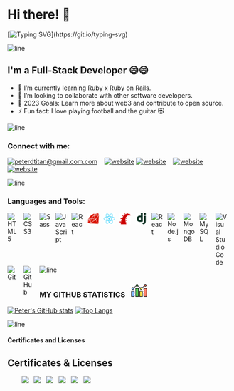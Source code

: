 # Hi there! 👋 

[![Typing SVG](https://readme-typing-svg.herokuapp.com?font=Architects+Daughter&size=30&color=7AF79A&lines=Peter+Okorafor+here...;I'm+a+full+stack+developer;Nice+to+have+you+here;)](https://git.io/typing-svg)

![line](./img/line.gif)

## I'm a Full-Stack Developer 😄😄

- 🌱 I’m currently learning Ruby x Ruby on Rails.
- 👯 I’m looking to collaborate with other software developers.
- 🥅 2023 Goals: Learn more about web3 and contribute to open source.
- ⚡ Fun fact: I love playing football and the guitar 😻 

![line](./img/line.gif)

### Connect with me:
[![peterdtitan@gmail.com.com](./img/gmail.svg)](mailto:peterdtitan@gmail.com)
&nbsp;&nbsp;
[![website](./img/twitter-light.svg)](https://twitter.com/PeterDeTitan#gh-light-mode-only)
[![website](./img/twitter-dark.svg)](https://twitter.com/PeterDeTitan#gh-dark-mode-only)
&nbsp;&nbsp;
[![website](./img/linkedin-light.svg)](https://linkedin.com/in/peterokorafor#gh-light-mode-only)
[![website](./img/linkedin-dark.svg)](https://linkedin.com/in/peterokorafor#gh-dark-mode-only)

![line](./img/line.gif)

### Languages and Tools:

[<img align="left" alt="HTML5" width="26px" src="https://cdn.jsdelivr.net/gh/devicons/devicon/icons/html5/html5-original.svg" style="padding-right:10px;" />](https://www.w3schools.com/html/)
[<img align="left" alt="CSS3" width="26px" src="https://cdn.jsdelivr.net/gh/devicons/devicon/icons/css3/css3-original.svg" style="padding-right:10px;" />](https://www.w3schools.com/css/)
[<img align="left" alt="Sass" width="26px" src="https://cdn.jsdelivr.net/gh/devicons/devicon/icons/sass/sass-original.svg" style="padding-right:10px;" />](https://sass-lang.com/)
[<img align="left" alt="JavaScript" width="26px" src="https://cdn.jsdelivr.net/gh/devicons/devicon/icons/javascript/javascript-original.svg" style="padding-right:10px;" />](https://www.javascript.com/)
[<img align="left" alt="React" width="26px" src="https://cdn.jsdelivr.net/gh/devicons/devicon/icons/python/python-original.svg" style="padding-right:10px;" />](https://python.org/)
[<img align="left" alt="React" width="26px" src="https://github.com/devicons/devicon/blob/v2.15.1/icons/ruby/ruby-plain.svg" style="padding-right:10px;" />](https://ruby-lang.org/)
[<img align="left" alt="React" width="26px" src="https://github.com/devicons/devicon/blob/v2.15.1/icons/react/react-original.svg" style="padding-right:10px;" />](https://reactjs.org/)
[<img align="left" alt="React" width="26px" src="https://github.com/devicons/devicon/blob/v2.15.1/icons/rails/rails-plain.svg" style="padding-right:10px;" />](https://gorails.com/)
[<img align="left" alt="React" width="26px" src="https://github.com/devicons/devicon/blob/v2.15.1/icons/django/django-plain.svg" style="padding-right:10px;" />](https://django.com/)
[<img align="left" alt="React" width="26px" src="https://cdn.jsdelivr.net/gh/devicons/devicon/icons/react/react-original.svg" style="padding-right:10px;" />](https://reactjs.org/)
[<img align="left" alt="Node.js" width="26px" src="https://cdn.jsdelivr.net/gh/devicons/devicon/icons/nodejs/nodejs-original.svg" style="padding-right:10px;" />](https://nodejs.org/)
[<img align="left" alt="MongoDB" width="26px" src="https://cdn.jsdelivr.net/gh/devicons/devicon/icons/mongodb/mongodb-original.svg" style="padding-right:10px;" />](https://www.mongodb.com/)
[<img align="left" alt="MySQL" width="26px" src="https://cdn.jsdelivr.net/gh/devicons/devicon/icons/mysql/mysql-original.svg" style="padding-right:10px;" />](https://mysql.com)
[<img align="left" alt="Visual Studio Code" width="26px" src="https://cdn.jsdelivr.net/gh/devicons/devicon/icons/vscode/vscode-original.svg" style="padding-right:10px;" />](https://code.visualstudio.com/)
[<img align="left" alt="Git" width="26px" src="https://cdn.jsdelivr.net/gh/devicons/devicon/icons/git/git-original.svg" style="padding-right:10px;" />](https://git.com)
[<img align="left" alt="GitHub" width="26px" src="https://user-images.githubusercontent.com/3369400/139447912-e0f43f33-6d9f-45f8-be46-2df5bbc91289.png" style="padding-right:10px;" />](https://github.com)



<br />
<br />

![line](./img/line.gif)

### MY GITHUB STATISTICS &nbsp; <img src="./img/statistics.png" height="30" align="justify"/>

[![Peter's GitHub stats](https://github-readme-stats.vercel.app/api?username=peterdtitan&count_private=true&hide_title=true&show_icons=true&hide_border=true&theme=nightowl&bg_color=161B22)](https://github.com/anuraghazra/github-readme-stats)
[![Top Langs](https://github-readme-stats.vercel.app/api/top-langs/?username=peterdtitan&card_width=250&langs_count=6&hide_border=true&layout=compact&theme=nightowl&bg_color=161B22)](https://github.com/anuraghazra/github-readme-stats)

![line](./img/line.gif)

#### Certificates and Licenses

<h2 align="left">Certificates & Licenses</h2>
<p align="left">

&nbsp; &nbsp; &nbsp; &nbsp; 
<a href="https://www.credential.net/0c912494-c044-42a3-8b73-c531cea29ffa#gs.h30tbv" target="blank"><img src="./assets/html-css-badge.png" width="80"></a> &nbsp; <a href="https://www.credential.net/adc69a71-894e-45a0-85d3-bbbd0d980a69#gs.h30sen" target="blank"><img src="./assets/js-badge.png" width="80"></a> &nbsp; <a href="https://www.credential.net/6ea5deac-f17c-433c-9a79-c515ff2dc91e#gs.h30s78" target="blank"><img src="./assets/react-badge.png" width="80"></a> &nbsp; <a href="https://www.credential.net/00b5bea8-2527-43e8-826d-2276828aa33b#gs.h30r6r" target="blank"><img src="./assets/ruby-badge.png" width="80"></a> &nbsp; <a href="https://www.credential.net/96975384-f94c-4c86-9128-388db6380b3e#gs.h30qd2" target="blank"><img src="./assets/ror-badge.png" width="80"></a> &nbsp; <a href="https://www.credential.net/118d685d-f9e4-4d40-923f-743e5202344f#gs.h30kft" target="blank"><img src="./assets/full-stack-badge.png" width="80"></a> &nbsp; 


[twitter]: https://twitter.com/PeterDeTitan
[linkedin]: https://linkedin.com/in/peterokorafor

